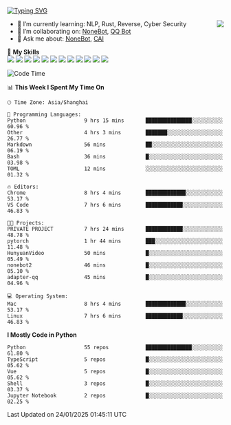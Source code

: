 [![Typing SVG](https://readme-typing-svg.herokuapp.com?size=25&duration=2500&color=8C43EA&vCenter=true&width=200&height=40&lines=Hi+there+%F0%9F%91%8B%F0%9F%8F%BB;I'm+yanyongyu)](https://git.io/typing-svg)

<a href="#">
  <img align="right" src="https://github-readme-stats.vercel.app/api?username=yanyongyu&count_private=true&show_icons=true&bg_color=15,f2f7fd,E0EAFC" />
</a>

- 🌱 I’m currently learning: NLP, Rust, Reverse, Cyber Security
- 👯 I’m collaborating on: [NoneBot](https://github.com/nonebot), [QQ Bot](https://github.com/Mrs4s/go-cqhttp)
- 💬 Ask me about: [NoneBot](https://github.com/nonebot), [CAI](https://github.com/cscs181/CAI)

🌟 **My Skills**  
![](https://img.shields.io/badge/-Python-3e74a2?style=flat-square&logo=Python&logoColor=fff)
![](https://img.shields.io/badge/-TypeScript-3178C6?style=flat-square&logo=TypeScript&logoColor=fff)
![](https://img.shields.io/badge/-Vue-4fc08d?style=flat-square&logo=Vue.js&logoColor=fff)
![](https://img.shields.io/badge/-React-2d98ce?style=flat-square&logo=React&logoColor=fff)
![](https://img.shields.io/badge/-FastAPI-009688?style=flat-square&logo=FastAPI&logoColor=fff)
![](https://img.shields.io/badge/-Linux-000000?style=flat-square&logo=Linux&logoColor=fff)
![](https://img.shields.io/badge/-Docker-2496ED?style=flat-square&logo=Docker&logoColor=fff)
![](https://img.shields.io/badge/-Kubernetes-326CE5?style=flat-square&logo=Kubernetes&logoColor=fff)
![](https://img.shields.io/badge/-GitHub%20Actions-2088FF?style=flat-square&logo=GitHubActions&logoColor=fff)
![](https://img.shields.io/badge/-PostgreSQL-4169E1?style=flat-square&logo=PostgreSQL&logoColor=fff)
![](https://img.shields.io/badge/-Redis-DC382D?style=flat-square&logo=Redis&logoColor=fff)
![](https://img.shields.io/badge/-MongoDB-47A248?style=flat-square&logo=MongoDB&logoColor=fff)

<!--START_SECTION:waka-->
![Code Time](http://img.shields.io/badge/Code%20Time-7%2C118%20hrs%2050%20mins-blue)

📊 **This Week I Spent My Time On** 

```text
🕑︎ Time Zone: Asia/Shanghai

💬 Programming Languages: 
Python                   9 hrs 15 mins       ███████████████░░░░░░░░░░   60.96 % 
Other                    4 hrs 3 mins        ███████░░░░░░░░░░░░░░░░░░   26.77 % 
Markdown                 56 mins             ██░░░░░░░░░░░░░░░░░░░░░░░   06.19 % 
Bash                     36 mins             █░░░░░░░░░░░░░░░░░░░░░░░░   03.98 % 
TOML                     12 mins             ░░░░░░░░░░░░░░░░░░░░░░░░░   01.32 % 

🔥 Editors: 
Chrome                   8 hrs 4 mins        █████████████░░░░░░░░░░░░   53.17 % 
VS Code                  7 hrs 6 mins        ████████████░░░░░░░░░░░░░   46.83 % 

🐱‍💻 Projects: 
PRIVATE PROJECT          7 hrs 24 mins       ████████████░░░░░░░░░░░░░   48.78 % 
pytorch                  1 hr 44 mins        ███░░░░░░░░░░░░░░░░░░░░░░   11.48 % 
HunyuanVideo             50 mins             █░░░░░░░░░░░░░░░░░░░░░░░░   05.49 % 
nonebot2                 46 mins             █░░░░░░░░░░░░░░░░░░░░░░░░   05.10 % 
adapter-qq               45 mins             █░░░░░░░░░░░░░░░░░░░░░░░░   04.96 % 

💻 Operating System: 
Mac                      8 hrs 4 mins        █████████████░░░░░░░░░░░░   53.17 % 
Linux                    7 hrs 6 mins        ████████████░░░░░░░░░░░░░   46.83 % 
```

**I Mostly Code in Python** 

```text
Python                   55 repos            ███████████████░░░░░░░░░░   61.80 % 
TypeScript               5 repos             █░░░░░░░░░░░░░░░░░░░░░░░░   05.62 % 
Vue                      5 repos             █░░░░░░░░░░░░░░░░░░░░░░░░   05.62 % 
Shell                    3 repos             █░░░░░░░░░░░░░░░░░░░░░░░░   03.37 % 
Jupyter Notebook         2 repos             █░░░░░░░░░░░░░░░░░░░░░░░░   02.25 % 
```




 Last Updated on 24/01/2025 01:45:11 UTC
<!--END_SECTION:waka-->

